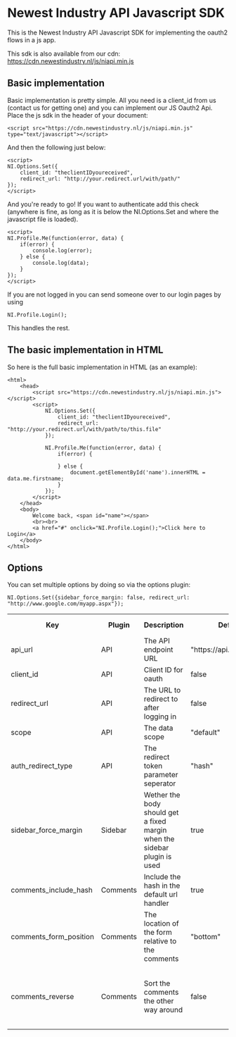 # Newest Industry API Javascript SDK

This is the Newest Industry API Javascript SDK for implementing the oauth2 flows in a js app.

This sdk is also available from our cdn: https://cdn.newestindustry.nl/js/niapi.min.js

## Basic implementation
Basic implementation is pretty simple. All you need is a client_id from us (contact us for getting one) and you can implement our JS Oauth2 Api. Place the js sdk in the header of your document:

	<script src="https://cdn.newestindustry.nl/js/niapi.min.js" type="text/javascript"></script>
	
And then the following just below:
    
    <script>
    NI.Options.Set({
        client_id: "theclientIDyoureceived",
        redirect_url: "http://your.redirect.url/with/path/"
    }); 
    </script>
    
And you're ready to go! If you want to authenticate add this check (anywhere is fine, as long as it is below the NI.Options.Set and where the javascript file is loaded).
            
	<script>
	NI.Profile.Me(function(error, data) {
		if(error) {
			console.log(error);
		} else {
			console.log(data);
		}
	});
	</script>
	
If you are not logged in you can send someone over to our login pages by using 
    
    NI.Profile.Login();
    
This handles the rest. 


## The basic implementation in HTML

So here is the full basic implementation in HTML (as an example):

    <html>
	    <head>
	        <script src="https://cdn.newestindustry.nl/js/niapi.min.js"></script>
	        <script>
	            NI.Options.Set({
	                client_id: "theclientIDyoureceived",
        			redirect_url: "http://your.redirect.url/with/path/to/this.file"
	            });
	            
	            NI.Profile.Me(function(error, data) {
	                if(error) {
	                    
	                } else {
	                    document.getElementById('name').innerHTML = data.me.firstname;
	                }
	            });
			</script>
	    </head>
	    <body>
	        Welcome back, <span id="name"></span>
	        <br><br>
	        <a href="#" onclick="NI.Profile.Login();">Click here to Login</a>
	    </body>
	</html>

## Options
You can set multiple options by doing so via the options plugin:

    NI.Options.Set({sidebar_force_margin: false, redirect_url: "http://www.google.com/myapp.aspx"});



<table>
	<tr>
    	<th>Key</th>
	    <th>Plugin</th>
	    <th>Description</th>
	    <th>Default value</th>
		<th>Possible value(s)</th>
    </tr>
	<tr>
            <td>api_url</td>
            <td>API</td>
            <td>The API endpoint URL</td>
            <td>"https://api.newestindustry.nl"</td>
            <td>A valid url</td>
        </tr>
        <tr>
            <td>client_id</td>
            <td>API</td>
            <td>Client ID for oauth</td>
            <td>false</td>
            <td>A valid client ID</td>
        </tr>
        <tr>
            <td>redirect_url</td>
            <td>API</td>
            <td>The URL to redirect to after logging in</td>
            <td>false</td>
            <td>A valid redirect uri</td>
        </tr>
        <tr>
            <td>scope</td>
            <td>API</td>
            <td>The data scope</td>
            <td>"default"</td>
            <td>"default"</td>
        </tr>
        <tr>
            <td>auth_redirect_type</td>
            <td>API</td>
            <td>The redirect token parameter seperator</td>
            <td>"hash"</td>
            <td>"hash" (=#) or "get" (=?)</td>
        </tr>
        <tr>
            <td>sidebar_force_margin</td>
            <td>Sidebar</td>
            <td>Wether the body should get a fixed margin when the sidebar plugin is used</td>
            <td>true</td>
            <td>true or false</td>
        </tr>
        <tr>
            <td>comments_include_hash</td>
            <td>Comments</td>
            <td>Include the hash in the default url handler</td>
            <td>true</td>
            <td>true or false</td>
        </tr>
        <tr>
            <td>comments_form_position</td>
            <td>Comments</td>
            <td>The location of the form relative to the comments</td>
            <td>"bottom"</td>
            <td>"bottom" or "top"</td>
        </tr>
        <tr>
            <td>comments_reverse</td>
            <td>Comments</td>
            <td>Sort the comments the other way around</td>
            <td>false</td>
            <td>true (last comment first) or false (last comment last)</td>
        </tr>

</table>
